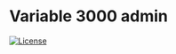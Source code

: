# Variable 3000 admin

[![License](https://poser.pugx.org/laravel/framework/license.svg)](https://packagist.org/packages/laravel/framework)
